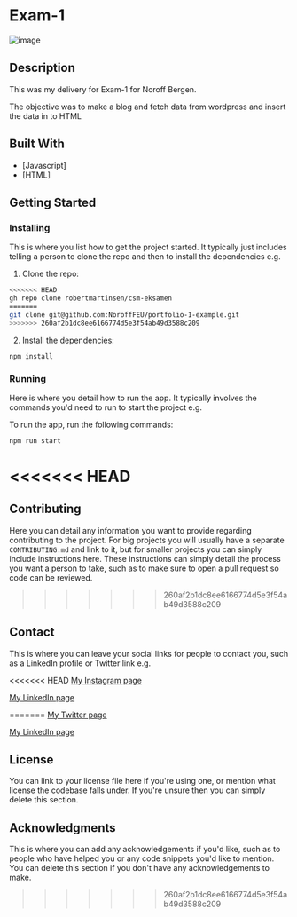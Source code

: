 # Exam-1

![image](/Exam-1-assets/Exam-1.png)

## Description

This was my delivery for Exam-1 for Noroff Bergen.

The objective was to make a blog and fetch data from wordpress and insert the data in to HTML

## Built With

- [Javascript]
- [HTML]

## Getting Started

### Installing

This is where you list how to get the project started. It typically just includes telling a person to clone the repo and then to install the dependencies e.g.

1. Clone the repo:

```bash
<<<<<<< HEAD
gh repo clone robertmartinsen/csm-eksamen
=======
git clone git@github.com:NoroffFEU/portfolio-1-example.git
>>>>>>> 260af2b1dc8ee6166774d5e3f54ab49d3588c209
```

2. Install the dependencies:

```
npm install
```

### Running

Here is where you detail how to run the app. It typically involves the commands you'd need to run to start the project e.g.

To run the app, run the following commands:

```bash
npm run start
```

<<<<<<< HEAD
=======
## Contributing

Here you can detail any information you want to provide regarding contributing to the project. For big projects you will usually have a separate `CONTRIBUTING.md` and link to it, but for smaller projects you can simply include instructions here. These instructions can simply detail the process you want a person to take, such as to make sure to open a pull request so code can be reviewed.

>>>>>>> 260af2b1dc8ee6166774d5e3f54ab49d3588c209
## Contact

This is where you can leave your social links for people to contact you, such as a LinkedIn profile or Twitter link e.g.

<<<<<<< HEAD
[My Instagram page](www.instagram.com/robertmartinsen)

[My LinkedIn page](www.linkedin.com)


=======
[My Twitter page](www.twitter.com)

[My LinkedIn page](www.linkedin.com)

## License

You can link to your license file here if you're using one, or mention what license the codebase falls under. If you're unsure then you can simply delete this section.

## Acknowledgments

This is where you can add any acknowledgements if you'd like, such as to people who have helped you or any code snippets you'd like to mention. You can delete this section if you don't have any acknowledgements to make.
>>>>>>> 260af2b1dc8ee6166774d5e3f54ab49d3588c209

